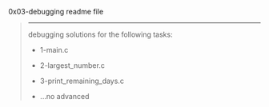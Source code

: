 0x03-debugging readme file
> ---------------------------------------------
> debugging solutions for the following tasks:
>  - 1-main.c
>  - 2-largest_number.c
>  - 3-print_remaining_days.c
> 
>  - ...no advanced

